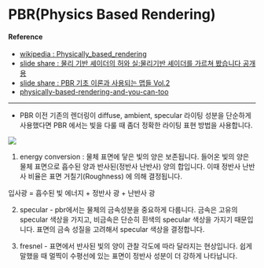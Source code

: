 # PBR(Physics Based Rendering)

#### Reference
- [wikipedia : Physically_based_rendering](https://en.wikipedia.org/wiki/Physically_based_rendering)
- [slide share : 물리 기반 셰이더의 허와 실:물리기반 셰이더를 가르쳐 봤습니다 공개용](https://www.slideshare.net/jpcorp/ss-60782086)
- [slide share : PBR 기초 이론과 사용되는 맵들 Vol.2](https://www.slideshare.net/MRESC/pbr-vol2-131205432)
- [physically-based-rendering-and-you-can-too](https://marmoset.co/posts/physically-based-rendering-and-you-can-too/#energy)

 ---
 
 - PBR 이전 기존의 렌더링이 diffuse, ambient, specular 라이팅 성분을 단순하게 사용했다면 PBR 에서는 빛을 다룰 때 좀더 정확한 라이팅 표현 방법을 사용합니다.
 
 ![](https://image.slidesharecdn.com/random-160412001945/95/-16-638.jpg?cb=1547270662)
 
 
 1. energy conversion : 물체 표면에 닿은 빛의 양은 보존됩니다. 들어온 빛의 양은 물체 표면으로 흡수된 양과 반사된(정반사 난반사) 양의 합입니다. 이때 정반사 난반사 비율은 표면 거칠기(Roughness) 에 의해 결정됩니다.

입사광 = 흡수된 빛 에너지 + 정반사 광 + 난반사 광

2. specular - pbr에서는 물체의 금속성분을 중요하게 다룹니다. 금속은 고유의 specular 색상을 가지고, 비금속은 단순히 흰색의 specular 색상을 가지기 때문입니다. 표면의 금속 성질을 고려해서 specular 색상을 결정합니다.

3. fresnel - 표면에서 반사된 빛의 양이 관찰 각도에 따라 달라지는 현상입니다. 쉽게 말했을 때 멀찍이 수평선에 있는 표면이 정반사 성분이 더 강하게 나타납니다.
